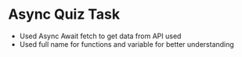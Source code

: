 <h1>Async Quiz Task</h1>

<ul>
  <li>Used Async Await fetch to get data from API used</li>
  <li>Used full name for functions and variable for better understanding</li>
</ul>
